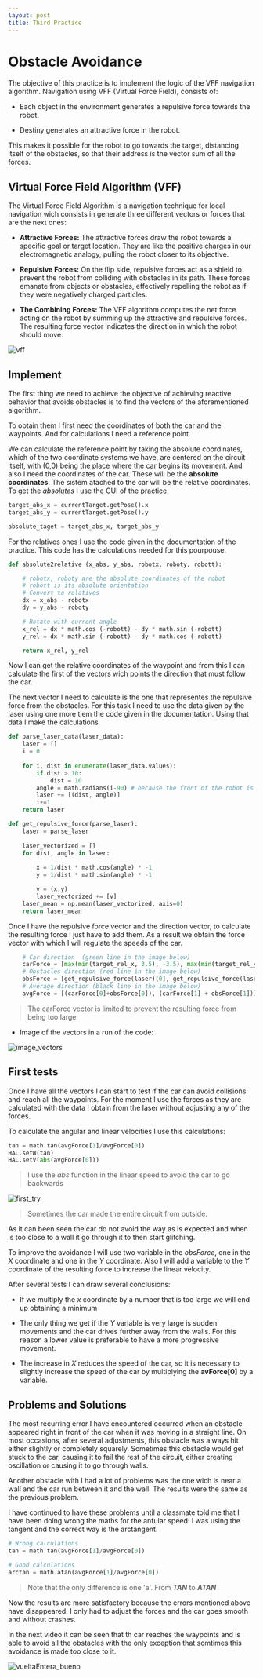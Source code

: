 ```yaml
---
layout: post
title: Third Practice
---
```


# Obstacle Avoidance

The objective of this practice is to implement the logic of the VFF navigation algorithm. Navigation using VFF (Virtual Force Field), consists of:

* Each object in the environment generates a repulsive force towards the robot.

* Destiny generates an attractive force in the robot.

This makes it possible for the robot to go towards the target, distancing itself of the obstacles, so that their address is the vector sum of all the forces.

## Virtual Force Field Algorithm (VFF)

The Virtual Force Field Algorithm is a navigation technique for local navigation wich consists in generate three different vectors or forces that are the next ones:

* **Attractive Forces:** The attractive forces draw the robot towards a specific goal or target location. They are like the positive charges in our electromagnetic analogy, pulling the robot closer to its objective.

* **Repulsive Forces:** On the flip side, repulsive forces act as a shield to prevent the robot from colliding with obstacles in its path. These forces emanate from objects or obstacles, effectively repelling the robot as if they were negatively charged particles.

* **The Combining Forces:** The VFF algorithm computes the net force acting on the robot by summing up the attractive and repulsive forces. The resulting force vector indicates the direction in which the robot should move.

![vff](../images/vff.gif)

## Implement

The first thing we need to achieve the objective of achieving reactive behavior that avoids obstacles is to find the vectors of the aforementioned algorithm.

To obtain them I first need the coordinates of both the car and the waypoints. And for calculations I need a reference point.

We can calculate the reference point by taking the absolute coordinates, which of the two coordinate systems we have, are centered on the circuit itself, with (0,0) being the place where the car begins its movement. And also I need the coordinates of the car. These will be the **absolute coordinates**.
The sistem atached to the car will be the relative coordinates. To get the *absolutes* I use the GUI of the practice.

```python
target_abs_x = currentTarget.getPose().x
target_abs_y = currentTarget.getPose().y

absolute_taget = target_abs_x, target_abs_y

```

For the relatives ones I use the code given in the documentation of the practice. This code has the calculations needed for this pourpouse.

```python
def absolute2relative (x_abs, y_abs, robotx, roboty, robott):

    # robotx, roboty are the absolute coordinates of the robot
    # robott is its absolute orientation
    # Convert to relatives
    dx = x_abs - robotx
    dy = y_abs - roboty

    # Rotate with current angle
    x_rel = dx * math.cos (-robott) - dy * math.sin (-robott)
    y_rel = dx * math.sin (-robott) - dy * math.cos (-robott)

    return x_rel, y_rel
```

Now I can get the relative coordinates of the waypoint and from this I can calculate the first of the vectors wich points the direction that must follow the car.

The next vector I need to calculate is the one that representes the repulsive force from the obstacles. For this task I need to use the data given by the laser using one more tiem the code given in the documentation. Using that data I make the calculations.

```python
def parse_laser_data(laser_data):
    laser = []
    i = 0
  
    for i, dist in enumerate(laser_data.values):
        if dist > 10:
            dist = 10
        angle = math.radians(i-90) # because the front of the robot is -90 degrees
        laser += [(dist, angle)]
        i+=1
    return laser

def get_repulsive_force(parse_laser):
    laser = parse_laser
    
    laser_vectorized = []
    for dist, angle in laser:
      
        x = 1/dist * math.cos(angle) * -1
        y = 1/dist * math.sin(angle) * -1

        v = (x,y)
        laser_vectorized += [v]
    laser_mean = np.mean(laser_vectorized, axis=0)
    return laser_mean
```

Once I have the repulsive force vector and the direction vector, to calculate the resulting force I just have to add them. As a result we obtain the force vector with which I will regulate the speeds of the car.

```python
    # Car direction  (green line in the image below)
    carForce = [max(min(target_rel_x, 3.5), -3.5), max(min(target_rel_y, 3.2), -3.2)]
    # Obstacles direction (red line in the image below)
    obsForce = [get_repulsive_force(laser)[0], get_repulsive_force(laser)[1]]
    # Average direction (black line in the image below)
    avgForce = [(carForce[0]+obsForce[0]), (carForce[1] + obsForce[1])]
```

> The carForce vector is limited to prevent the resulting force from being too large

* Image of the vectors in a run of the code:

![image_vectors](../images/image_vectors.png)

## First tests

Once I have all the vectors I can start to test if the car can avoid collisions and reach all the waypoints. For the moment I use the forces as they are calculated with the data I obtain from the laser without adjusting any of the forces.

To calculate the angular and linear velocities I use this calculations:

```python
tan = math.tan(avgForce[1]/avgForce[0])
HAL.setW(tan)
HAL.setV(abs(avgForce[0]))
```

> I use the *abs* function in the linear speed to avoid the car to go backwards

![first_try](../images/first_try.gif)

> Sometimes the car made the entire circuit from outside.

As it can been seen the car do not avoid the way as is expected and when is too close to a wall it go through it to then start glitching.

To improve the avoidance I will use two variable in the *obsForce*, one in the *X* coordinate and one in the *Y* coordinate. Also I will add a variable to the *Y* coordinate of the resulting force to increase the linear velocity.

After several tests I can draw several conclusions:

* If we multiply the *x* coordinate by a number that is too large we will end up obtaining a minimum

* The only thing we get if the *Y* variable is very large is sudden movements and the car drives further away from the walls. For this reason a lower value is preferable to have a more progressive movement.

* The increase in *X* reduces the speed of the car, so it is necessary to slightly increase the speed of the car by multiplying the **avForce[0]** by a variable.

## Problems and Solutions

The most recurring error I have encountered occurred when an obstacle appeared right in front of the car when it was moving in a straight line. On most occasions, after several adjustments, this obstacle was always hit either slightly or completely squarely. Sometimes this obstacle would get stuck to the car, causing it to fail the rest of the circuit, either creating oscillation or causing it to go through walls.

Another obstacle with I had a lot of problems was the one wich is near a wall and the car run between it and the wall. The results were the same as the previous problem.

I have continued to have these problems until a classmate told me that I have been doing wrong the maths for the anfular speed: I was using the tangent and the correct way is the arctangent.

```python
# Wrong calculations
tan = math.tan(avgForce[1]/avgForce[0])

# Good calculations
arctan = math.atan(avgForce[1]/avgForce[0])
```

> Note that the only difference is one 'a'. From ***TAN*** to ***ATAN***

Now the results are more satisfactory because the errors mentioned above have disappeared. I only had to adjust the forces and the car goes smooth and without crashes.

In the next video it can be seen that th car reaches the waypoints and is able to avoid all the obstacles with the only exception that somtimes this avoidance is made too close to it.

![vueltaEntera_bueno](../images/good_lapVFF.gif)

